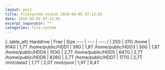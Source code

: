 ```yaml
---
layout: post
title: Filesystem status 2018-04-05 07:13:01
date: 2018-04-05 07:13:01
excerpt_separator: ""
categories: file-system
---
```

{:.table_alt}
Harddrive | Free | Size
:--- | ---: | ---:
/ | 25G | 37G
/home | 914G | 1,7T
/home/public/HDD1 | 39G | 1,8T
/home/public/HDD3 | 50G | 1,8T
/home/public/HDD4 | 103G | 2,7T
/home/public/HDD5 | 647G | 2,7T
/home/public/HDD6 | 826G | 2,7T
/home/public/HDD7 | 177G | 2,7T
/mnt/data2 | 1,7T | 2,0T
/mnt/pool | 1,9T | 6,4T
